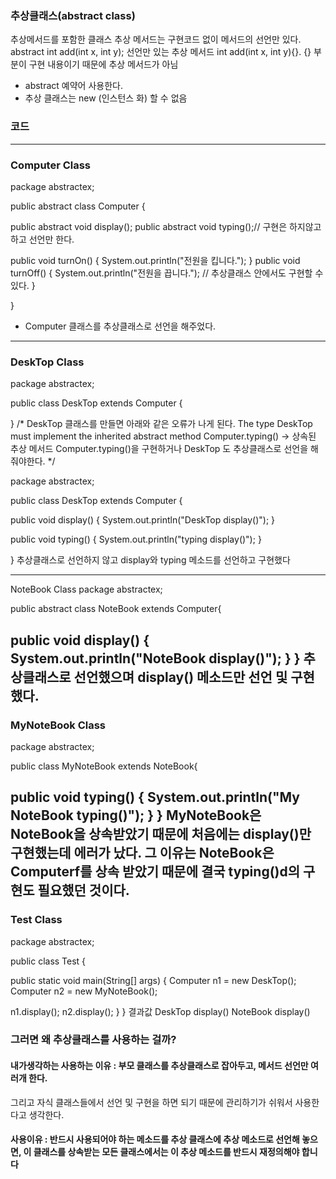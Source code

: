 ### 추상클래스(abstract class)
추상메서드를 포함한 클래스
추상 메서드는 구현코드 없이 메서드의 선언만 있다.
 abstract int add(int x, int y); 선언만 있는 추상 메서드
 int add(int x, int y){}.   {} 부분이 구현 내용이기 때문에 추상 메서드가 아님
 
* abstract 예약어 사용한다.
* 추상 클래스는 new (인스턴스 화) 할 수 없음 
 
### 코드

----------------------------------------------------------------------------------------------------------------------
### Computer  Class
package abstractex;
 
public abstract class Computer {
 
public abstract void display();
public abstract void typing();// 구현은 하지않고 하고 선언만 한다.
 
public void turnOn() {
System.out.println("전원을 킵니다.");
}
public void turnOff() {
System.out.println("전원을 끕니다."); // 추상클래스 안에서도 구현할 수 있다.
}
 
}
* Computer 클래스를 추상클래스로 선언을 해주었다. 
----------------------------------------------------------------------------------------------------------------------
 
### DeskTop  Class
package abstractex;
 
public class DeskTop extends Computer {
 
}
/* DeskTop 클래스를 만들면 아래와 같은 오류가 나게 된다.
The type DeskTop must implement the inherited abstract method Computer.typing()
-> 상속된 추상 메서드 Computer.typing()을 구현하거나 DeskTop 도 추상클래스로 선언을 해줘야한다. */
 
 
package abstractex;
 
public class DeskTop extends Computer {
 
public void display() {
System.out.println("DeskTop display()");
}
 
public void typing() {
System.out.println("typing display()");
}
 
}
 추상클래스로 선언하지 않고 display와 typing 메소드를 선언하고 구현했다
 
----------------------------------------------------------------------------------------------------------------------
 
NoteBook  Class
package abstractex;
 
public abstract class NoteBook extends Computer{
 
public void display() {
System.out.println("NoteBook display()");
}
}
 추상클래스로 선언했으며 display() 메소드만 선언 및 구현했다.
----------------------------------------------------------------------------------------------------------------------
 
### MyNoteBook  Class
package abstractex;
 
public class MyNoteBook extends NoteBook{
 
public void typing() {
System.out.println("My NoteBook typing()");
}
}
MyNoteBook은 NoteBook을 상속받았기 때문에 처음에는 display()만 구현했는데 에러가 났다.
 그 이유는 NoteBook은 Computerf를 상속 받았기 때문에 결국 typing()d의 구현도 필요했던 것이다.
---------------------------------------------------------------------------------------------------------------------- 
 
### Test  Class
package abstractex;
 
public class Test {
 
public static void main(String[] args) {
Computer n1 = new DeskTop();
Computer n2 = new MyNoteBook();
 
n1.display();
n2.display();
}
}
   결과값 
DeskTop display()
NoteBook display()
 
### 그러면 왜 추상클래스를 사용하는 걸까?
 
#### 내가생각하는 사용하는 이유 : 부모 클래스를 추상클래스로 잡아두고, 메서드 선언만 여러개 한다. 
그리고 자식 클래스들에서 선언 및 구현을 하면 되기 때문에 관리하기가 쉬워서 사용한다고 생각한다.
 
#### 사용이유 : 반드시 사용되어야 하는 메소드를 추상 클래스에 추상 메소드로 선언해 놓으면, 이 클래스를 상속받는 모든 클래스에서는 이 추상 메소드를 반드시 재정의해야 합니다
